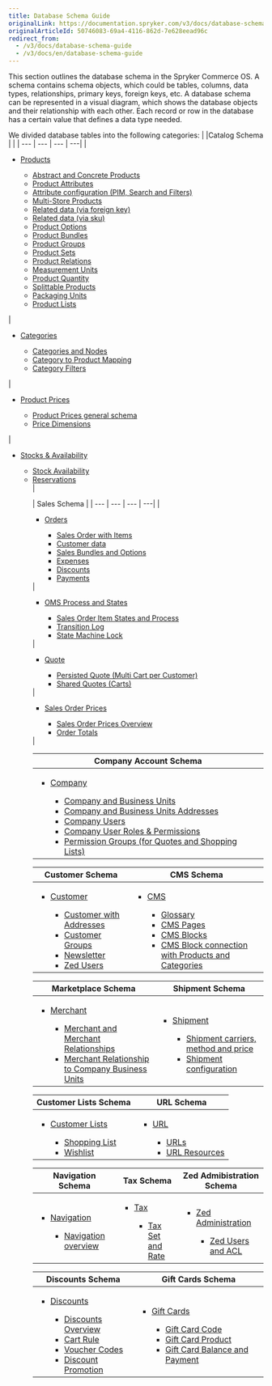 ```yaml
---
title: Database Schema Guide
originalLink: https://documentation.spryker.com/v3/docs/database-schema-guide
originalArticleId: 50746083-69a4-4116-862d-7e628eead96c
redirect_from:
  - /v3/docs/database-schema-guide
  - /v3/docs/en/database-schema-guide
---
```



This section outlines the database schema in the Spryker Commerce OS. A schema contains schema objects, which could be tables, columns, data types, relationships, primary keys, foreign keys, etc. A database schema can be represented in a visual diagram, which shows the database objects and their relationship with each other. Each record or row in the database has a certain value that defines a data type needed.

We divided database tables into the following categories:
|  |Catalog Schema | |
| --- | --- | --- | ---| 
| <ul><li>[Products](/docs/scos/dev/database-schema-guide/201907.0/catalog-schema.html#products)</li><ul><li>[Abstract and Concrete Products](/docs/scos/dev/database-schema-guide/201907.0/catalog-schema.html#abstract-and-concrete-products)</li><li>[Product Attributes](/docs/scos/dev/database-schema-guide/201907.0/catalog-schema.html#product-attributes)</li><li>[Attribute configuration (PIM, Search and Filters)](/docs/scos/dev/database-schema-guide/201907.0/catalog-schema.html#attribute-configuration--pim--search-and-filters-)</li><li>[Multi-Store Products](/docs/scos/dev/database-schema-guide/201907.0/catalog-schema.html#multi-store-products)</li><li>[Related data (via foreign key)](/docs/scos/dev/database-schema-guide/201907.0/catalog-schema.html#related-data--via-foreign-key-)</li><li>[Related data (via sku)](/docs/scos/dev/database-schema-guide/201907.0/catalog-schema.html#related-data--via-sku-)</li><li>[Product Options](/docs/scos/dev/database-schema-guide/201907.0/catalog-schema.html#product-options)</li><li>[Product Bundles](/docs/scos/dev/database-schema-guide/201907.0/catalog-schema.html#product-bundles)</li><li>[Product Groups](/docs/scos/dev/database-schema-guide/201907.0/catalog-schema.html#product-groups)</li><li>[Product Sets](/docs/scos/dev/database-schema-guide/201907.0/catalog-schema.html#product-sets)</li><li>[Product Relations](/docs/scos/dev/database-schema-guide/201907.0/catalog-schema.html#product-relations)</li><li>[Measurement Units](/docs/scos/dev/database-schema-guide/201907.0/catalog-schema.html#measurement-units)</li><li>[Product Quantity](/docs/scos/dev/database-schema-guide/201907.0/catalog-schema.html#product-quantity)</li><li>[Splittable Products](/docs/scos/dev/database-schema-guide/201907.0/catalog-schema.html#splittable-products)</li><li>[Packaging Units](/docs/scos/dev/database-schema-guide/201907.0/catalog-schema.html#packaging-units)</li><li>[Product Lists](/docs/scos/dev/database-schema-guide/201907.0/catalog-schema.html#product-lists)</li></ul></ul> | <ul><li>[Categories](/docs/scos/dev/database-schema-guide/201907.0/catalog-schema.html#categories)</li><ul><li>[Categories and Nodes](/docs/scos/dev/database-schema-guide/201907.0/catalog-schema.html#categories-and-nodes)</li><li>[Category to Product Mapping](/docs/scos/dev/database-schema-guide/201907.0/catalog-schema.html#category-to-product-mapping)</li><li>[Category Filters](/docs/scos/dev/database-schema-guide/201907.0/catalog-schema.html#category-filters)</li></ul></ul> | <ul><li>[Product Prices](/docs/scos/dev/database-schema-guide/201907.0/catalog-schema.html#product-prices)</li><ul><li>[Product Prices general schema](/docs/scos/dev/database-schema-guide/201907.0/catalog-schema.html#general-schema)</li><li>[Price Dimensions](/docs/scos/dev/database-schema-guide/201907.0/catalog-schema.html#price-dimensions)</li></ul></ul> | <ul><li>[Stocks & Availability](/docs/scos/dev/database-schema-guide/201907.0/catalog-schema.html#stock---availability)</li><ul><li>[Stock Availability](/docs/scos/dev/database-schema-guide/201907.0/catalog-schema.html#stock)</li><li>[Reservations](/docs/scos/dev/database-schema-guide/201907.0/catalog-schema.html#reservations)</li> |

| Sales Schema |
| --- | --- | --- | ---| 
|<ul><li>[Orders](/docs/scos/dev/database-schema-guide/201907.0/sales-schema.html#orders)</li><ul><li>[Sales Order with Items](/docs/scos/dev/database-schema-guide/201907.0/sales-schema.html#sales-order-with-items)</li><li>[Customer data](/docs/scos/dev/database-schema-guide/201907.0/sales-schema.html#customer-data)</li><li>[Sales Bundles and Options](/docs/scos/dev/database-schema-guide/201907.0/sales-schema.html#sales-bundles-and-options)</li><li>[Expenses](/docs/scos/dev/database-schema-guide/201907.0/sales-schema.html#expenses)</li><li>[Discounts](/docs/scos/dev/database-schema-guide/201907.0/sales-schema.html#discounts)</li><li>[Payments](/docs/scos/dev/database-schema-guide/201907.0/sales-schema.html#payments)</li></ul></ul> |<ul><li>[OMS Process and States](/docs/scos/dev/database-schema-guide/201907.0/sales-schema.html#oms-process-and-states)</li><ul><li>[Sales Order Item States and Process](/docs/scos/dev/database-schema-guide/201907.0/sales-schema.html#sales-order-item-states-and-process)</li><li>[Transition Log](/docs/scos/dev/database-schema-guide/201907.0/sales-schema.html#transition-log)</li><li>[State Machine Lock](/docs/scos/dev/database-schema-guide/201907.0/sales-schema.html#state-machine-lock)</li></ul></ul> | <ul><li>[Quote](/docs/scos/dev/database-schema-guide/201907.0/sales-schema.html#quote)</li><ul><li>[Persisted Quote (Multi Cart per Customer)](/docs/scos/dev/database-schema-guide/201907.0/sales-schema.html#persisted-quote--multi-cart-per-customer-)</li><li>[Shared Quotes (Carts)](/docs/scos/dev/database-schema-guide/201907.0/sales-schema.html#shared-quotes--carts-)</li></ul></ul> | <ul><li>[Sales Order Prices](/docs/scos/dev/database-schema-guide/201907.0/sales-schema.html#sales-order-prices)</li><ul><li>[Sales Order Prices Overview](/docs/scos/dev/database-schema-guide/201907.0/sales-schema.html#overview)</li><li>[Order Totals](/docs/scos/dev/database-schema-guide/201907.0/sales-schema.html#order-totals)</li></ul></ul> |

| Company Account Schema |
| --- |
| <ul><li>[Company](/docs/scos/dev/database-schema-guide/201907.0/company-account-schema.html#company)</li><ul><li>[Company and Business Units](/docs/scos/dev/database-schema-guide/201907.0/company-account-schema.html#company-and-business-units)</li><li>[Company and Business Units Addresses](/docs/scos/dev/database-schema-guide/201907.0/company-account-schema.html#company-and-business-unit-addresses)</li><li>[Company Users](/docs/scos/dev/database-schema-guide/201907.0/company-account-schema.html#company-users)</li><li>[Company User Roles & Permissions](/docs/scos/dev/database-schema-guide/201907.0/company-account-schema.html#company-user-roles---permissions)</li><li>[Permission Groups (for Quotes and Shopping Lists)](/docs/scos/dev/database-schema-guide/201907.0/company-account-schema.html#permission-groups--for-quotes-and-shopping-lists-)</li></ul></ul> |

| Customer Schema | CMS Schema |
| --- | --- |
|<ul><li>[Customer](/docs/scos/dev/database-schema-guide/201907.0/customer-schema.html#customer-schema)</li><ul><li>[Customer with Addresses](/docs/scos/dev/database-schema-guide/201907.0/customer-schema.html#customer-with-addresses)</li><li>[Customer Groups](/docs/scos/dev/database-schema-guide/201907.0/customer-schema.html#customer-groups)</li><li>[Newsletter](/docs/scos/dev/database-schema-guide/201907.0/customer-schema.html#newsletter)</li><li>[Zed Users](/docs/scos/dev/database-schema-guide/201907.0/customer-schema.html#zed-users)</li></ul></ul> | <ul><li>[CMS](/docs/scos/dev/database-schema-guide/201907.0/cms-schema.html#cms) </li><ul><li>[Glossary](/docs/scos/dev/database-schema-guide/201907.0/cms-schema.html#glossary)</li><li>[CMS Pages](/docs/scos/dev/database-schema-guide/201907.0/cms-schema.html#cms-pages)</li><li>[CMS Blocks](/docs/scos/dev/database-schema-guide/201907.0/cms-schema.html#cms-blocks)</li><li>[CMS Block connection with Products and Categories](/docs/scos/dev/database-schema-guide/201907.0/cms-schema.html#cms-block-connection-with-products-and-categories)</li></ul></ul> |

| Marketplace Schema | Shipment Schema |
| --- | --- |
|<ul><li>[Merchant](/docs/scos/dev/database-schema-guide/201907.0/marketplace-schema.html#merchant)</li><ul><li>[Merchant and Merchant Relationships](/docs/scos/dev/database-schema-guide/201907.0/marketplace-schema.html#merchant-and-merchant-relationships)</li><li>[Merchant Relationship to Company Business Units](/docs/scos/dev/database-schema-guide/201907.0/marketplace-schema.html#merchant-relationship-to-company-business-units)</li></ul></ul> | <ul><li>[Shipment](/docs/scos/dev/database-schema-guide/201907.0/shipment-schema.html#shipment)</li><ul><li>[Shipment carriers, method and price](/docs/scos/dev/database-schema-guide/201907.0/shipment-schema.html#shipment-carriers--method-and-price)</li><li>[Shipment configuration](/docs/scos/dev/database-schema-guide/201907.0/shipment-schema.html#shipment-configuration)</li></ul></ul> |

| Customer Lists Schema | URL Schema |
| --- | --- |
|<ul><li>[Customer Lists](/docs/scos/dev/database-schema-guide/201907.0/customer-lists-schema.html#customer-lists)</li><ul><li>[Shopping List](/docs/scos/dev/database-schema-guide/201907.0/customer-lists-schema.html#shopping-list)</li><li>[Wishlist](/docs/scos/dev/database-schema-guide/201907.0/customer-lists-schema.html#wishlist)</li></ul></ul> | <ul><li>[URL](/docs/scos/dev/database-schema-guide/201907.0/url-schema.html#url)</li><ul><li>[URLs](/docs/scos/dev/database-schema-guide/201907.0/url-schema.html#urls)</li><li>[URL Resources](/docs/scos/dev/database-schema-guide/201907.0/url-schema.html#url-resources)</li></ul></ul> |

| Navigation Schema | Tax Schema | Zed Admibistration Schema |
| --- | --- | --- |
|<ul><li>[Navigation](/docs/scos/dev/database-schema-guide/201907.0/navigation-schema.html#navigation)</li><ul><li>[Navigation overview](/docs/scos/dev/database-schema-guide/201907.0/navigation-schema.html#navigation-overview)</li></ul></ul> | <ul><li> [Tax](/docs/scos/dev/database-schema-guide/201907.0/tax-schema.html#tax)</li><ul><li>[Tax Set and Rate](/docs/scos/dev/database-schema-guide/201907.0/tax-schema.html#tax-set-and-rate)</li></ul></ul> | <ul><li> [Zed Administration](/docs/scos/dev/database-schema-guide/201907.0/zed-administration-schema.html#zed-administration)</li><ul><li>[Zed Users and ACL](/docs/scos/dev/database-schema-guide/201907.0/zed-administration-schema.html#zed-users-and-acl)</li></ul></ul> |

| Discounts Schema | Gift Cards Schema |
| --- | --- |
|<ul><li> [Discounts](/docs/scos/dev/database-schema-guide/201907.0/discounts-schema.html#discounts)</li><ul><li>[Discounts Overview](/docs/scos/dev/database-schema-guide/201907.0/discounts-schema.html#overview)</li><li>[Cart Rule](/docs/scos/dev/database-schema-guide/201907.0/discounts-schema.html#cart-rule)</li><li>[Voucher Codes](/docs/scos/dev/database-schema-guide/201907.0/discounts-schema.html#voucher-codes)</li><li>[Discount Promotion](/docs/scos/dev/database-schema-guide/201907.0/discounts-schema.html#discount-promotion)</li></ul></ul> | <ul><li> [Gift Cards](/docs/scos/dev/database-schema-guide/201907.0/gift-cards-schema.html#gift-cards)</li><ul><li>[Gift Card Code](/docs/scos/dev/database-schema-guide/201907.0/gift-cards-schema.html#gift-card-code)</li><li>[Gift Card Product](/docs/scos/dev/database-schema-guide/201907.0/gift-cards-schema.html#gift-card-product)</li><li>[Gift Card Balance and Payment](/docs/scos/dev/database-schema-guide/201907.0/gift-cards-schema.html#gift-card-balance-and-payment)</li></ul></ul> |
